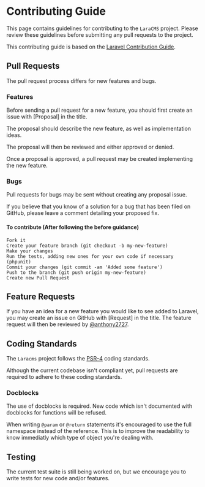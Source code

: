 # Contributing Guide

This page contains guidelines for contributing to the `LaraCMS` project. Please review these guidelines before submitting any pull requests to the project.

This contributing guide is based on the [Laravel Contribution Guide](https://github.com/laravel/framework/blob/master/CONTRIBUTING.md).

## Pull Requests

The pull request process differs for new features and bugs. 

### Features
Before sending a pull request for a new feature, you should first create an issue with [Proposal] in the title. 

The proposal should describe the new feature, as well as implementation ideas. 

The proposal will then be reviewed and either approved or denied. 

Once a proposal is approved, a pull request may be created implementing the new feature.

### Bugs

Pull requests for bugs may be sent without creating any proposal issue. 

If you believe that you know of a solution for a bug that has been filed on GitHub, please leave a comment detailing your proposed fix.

#### To contribute (After following the before guidance)

    Fork it
    Create your feature branch (git checkout -b my-new-feature)
    Make your changes
    Run the tests, adding new ones for your own code if necessary (phpunit)
    Commit your changes (git commit -am 'Added some feature')
    Push to the branch (git push origin my-new-feature)
    Create new Pull Request


## Feature Requests

If you have an idea for a new feature you would like to see added to Laravel, you may create an issue on GitHub with [Request] in the title. The feature request will then be reviewed by [@anthony2727](https://github.com/anthony2727).

## Coding Standards

The `Laracms` project follows the [PSR-4](http://www.php-fig.org/psr/psr-4/) coding standards. 

Although the current codebase isn't compliant yet, pull requests are required to adhere to these coding standards.

### Docblocks

The use of docblocks is required. New code which isn't documented with docblocks for functions will be refused.

When writing `@param` or `@return` statements it's encouraged to use the full namespace instead of the reference. This is to improve the readability to know immediatly which type of object you're dealing with.

## Testing

The current test suite is still being worked on,  but we encourage you to write tests for new code and/or features.
